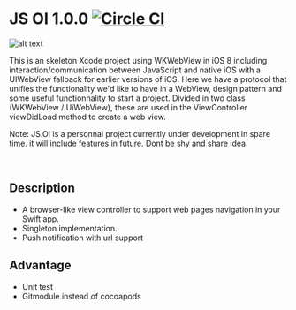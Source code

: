 # JS OI 1.0.0  [![Circle CI](https://circleci.com/gh/KevinJue/JS.OI-WKWebview/tree/dev.svg?style=svg)](https://circleci.com/gh/KevinJue/JS.OI-WKWebview/tree/dev) 

![alt text](https://cloud.githubusercontent.com/assets/1983788/6320662/2f1143a6-bae4-11e4-8265-79f70bbe7002.png)


This is an skeleton Xcode project using WKWebView in iOS 8 including interaction/communication between JavaScript and native iOS with a UIWebView fallback for earlier versions of iOS. 
Here we have a protocol that unifies the functionality we'd like to have in a WebView, design pattern and some useful functionnality to start a project.
Divided in two class (WKWebView / UiWebView), these are used in the ViewController viewDidLoad method to create a web view.

Note: JS.OI is a personnal project currently under development in spare time. it will include features in future. Dont be shy and share idea.

<br/>

## Description
- A browser-like view controller to support web pages navigation in your Swift app.
- Singleton implementation.
- Push notification with url support

## Advantage
- Unit test
- Gitmodule instead of cocoapods

    
